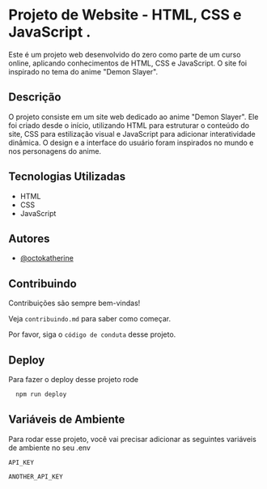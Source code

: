 
# Projeto de Website - HTML, CSS e JavaScript .

Este é um projeto web desenvolvido do zero como parte de um curso online, aplicando conhecimentos de HTML, CSS e JavaScript. O site foi inspirado no tema do anime "Demon Slayer".

## Descrição

O projeto consiste em um site web dedicado ao anime "Demon Slayer". Ele foi criado desde o início, utilizando HTML para estruturar o conteúdo do site, CSS para estilização visual e JavaScript para adicionar interatividade dinâmica. O design e a interface do usuário foram inspirados no mundo e nos personagens do anime.

## Tecnologias Utilizadas

- HTML
- CSS
- JavaScript





## Autores

- [@octokatherine](https://www.github.com/octokatherine)


## Contribuindo

Contribuições são sempre bem-vindas!

Veja `contribuindo.md` para saber como começar.

Por favor, siga o `código de conduta` desse projeto.


## Deploy

Para fazer o deploy desse projeto rode

```bash
  npm run deploy
```


## Variáveis de Ambiente

Para rodar esse projeto, você vai precisar adicionar as seguintes variáveis de ambiente no seu .env

`API_KEY`

`ANOTHER_API_KEY`

